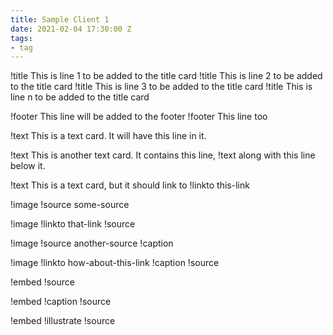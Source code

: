 ```yaml
---
title: Sample Client 1
date: 2021-02-04 17:30:00 Z
tags:
- tag
---
```


!title This is line 1 to be added to the title card
!title This is line 2 to be added to the title card
!title This is line 3 to be added to the title card
!title This is line n to be added to the title card

!footer   This line will be added to the footer
!footer This line too

!text This is a text card. It will have this line in it.

!text This is another text card. It contains this line,
!text along with this line below it.

!text This is a text card, but it should link to
!linkto this-link

!image
!source some-source

!image
!linkto that-link
!source

!image
!source another-source
!caption

!image
!linkto how-about-this-link
!caption
!source

!embed
!source

!embed
!caption
!source

!embed
!illustrate
!source